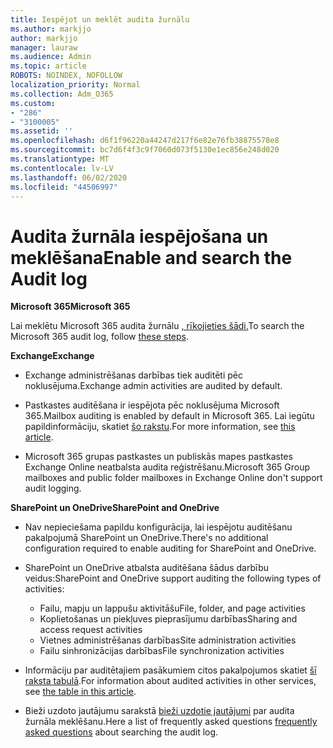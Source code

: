 ```yaml
---
title: Iespējot un meklēt audita žurnālu
ms.author: markjjo
author: markjjo
manager: lauraw
ms.audience: Admin
ms.topic: article
ROBOTS: NOINDEX, NOFOLLOW
localization_priority: Normal
ms.collection: Adm_O365
ms.custom:
- "286"
- "3100005"
ms.assetid: ''
ms.openlocfilehash: d6f1f96220a44247d217f6e82e76fb38875578e8
ms.sourcegitcommit: bc7d6f4f3c9f7060d073f5130e1ec856e248d020
ms.translationtype: MT
ms.contentlocale: lv-LV
ms.lasthandoff: 06/02/2020
ms.locfileid: "44506997"
---
```

# <a name="enable-and-search-the-audit-log"></a><span data-ttu-id="cd848-102">Audita žurnāla iespējošana un meklēšana</span><span class="sxs-lookup"><span data-stu-id="cd848-102">Enable and search the Audit log</span></span>

<span data-ttu-id="cd848-103">**Microsoft 365**</span><span class="sxs-lookup"><span data-stu-id="cd848-103">**Microsoft 365**</span></span>

<span data-ttu-id="cd848-104">Lai meklētu Microsoft 365 audita žurnālu [, rīkojieties šādi.](https://docs.microsoft.com/microsoft-365/compliance/search-the-audit-log-in-security-and-compliance#search-the-audit-log)</span><span class="sxs-lookup"><span data-stu-id="cd848-104">To search the Microsoft 365 audit log, follow [these steps](https://docs.microsoft.com/microsoft-365/compliance/search-the-audit-log-in-security-and-compliance#search-the-audit-log).</span></span>

<span data-ttu-id="cd848-105">**Exchange**</span><span class="sxs-lookup"><span data-stu-id="cd848-105">**Exchange**</span></span>

- <span data-ttu-id="cd848-106">Exchange administrēšanas darbības tiek auditēti pēc noklusējuma.</span><span class="sxs-lookup"><span data-stu-id="cd848-106">Exchange admin activities are audited by default.</span></span>

- <span data-ttu-id="cd848-107">Pastkastes auditēšana ir iespējota pēc noklusējuma Microsoft 365.</span><span class="sxs-lookup"><span data-stu-id="cd848-107">Mailbox auditing is enabled by default in Microsoft 365.</span></span> <span data-ttu-id="cd848-108">Lai iegūtu papildinformāciju, skatiet [šo rakstu](https://docs.microsoft.com/microsoft-365/compliance/enable-mailbox-auditing).</span><span class="sxs-lookup"><span data-stu-id="cd848-108">For more information, see  [this article](https://docs.microsoft.com/microsoft-365/compliance/enable-mailbox-auditing).</span></span>

- <span data-ttu-id="cd848-109">Microsoft 365 grupas pastkastes un publiskās mapes pastkastes Exchange Online neatbalsta audita reģistrēšanu.</span><span class="sxs-lookup"><span data-stu-id="cd848-109">Microsoft 365 Group mailboxes and public folder mailboxes in Exchange Online don't support audit logging.</span></span>

<span data-ttu-id="cd848-110">**SharePoint un OneDrive**</span><span class="sxs-lookup"><span data-stu-id="cd848-110">**SharePoint and OneDrive**</span></span>

- <span data-ttu-id="cd848-111">Nav nepieciešama papildu konfigurācija, lai iespējotu auditēšanu pakalpojumā SharePoint un OneDrive.</span><span class="sxs-lookup"><span data-stu-id="cd848-111">There's no additional configuration required to enable auditing for SharePoint and OneDrive.</span></span>

- <span data-ttu-id="cd848-112">SharePoint un OneDrive atbalsta auditēšana šādus darbību veidus:</span><span class="sxs-lookup"><span data-stu-id="cd848-112">SharePoint and OneDrive support auditing the following types of activities:</span></span>

    - <span data-ttu-id="cd848-113">Failu, mapju un lappušu aktivitāšu</span><span class="sxs-lookup"><span data-stu-id="cd848-113">File, folder, and page activities</span></span>
    - <span data-ttu-id="cd848-114">Koplietošanas un piekļuves pieprasījumu darbības</span><span class="sxs-lookup"><span data-stu-id="cd848-114">Sharing and access request activities</span></span>
    - <span data-ttu-id="cd848-115">Vietnes administrēšanas darbības</span><span class="sxs-lookup"><span data-stu-id="cd848-115">Site administration activities</span></span>
    - <span data-ttu-id="cd848-116">Failu sinhronizācijas darbības</span><span class="sxs-lookup"><span data-stu-id="cd848-116">File synchronization activities</span></span>

- <span data-ttu-id="cd848-117">Informāciju par auditētajiem pasākumiem citos pakalpojumos skatiet [šī raksta tabulā](https://docs.microsoft.com/microsoft-365/compliance/search-the-audit-log-in-security-and-compliance#audited-activities).</span><span class="sxs-lookup"><span data-stu-id="cd848-117">For information about audited activities in other services, see  [the table in this article](https://docs.microsoft.com/microsoft-365/compliance/search-the-audit-log-in-security-and-compliance#audited-activities).</span></span>

- <span data-ttu-id="cd848-118">Bieži uzdoto jautājumu sarakstā [bieži uzdotie jautājumi](https://docs.microsoft.com/microsoft-365/compliance/search-the-audit-log-in-security-and-compliance#frequently-asked-questions) par audita žurnāla meklēšanu.</span><span class="sxs-lookup"><span data-stu-id="cd848-118">Here a list of frequently asked questions [frequently asked questions](https://docs.microsoft.com/microsoft-365/compliance/search-the-audit-log-in-security-and-compliance#frequently-asked-questions) about searching the audit log.</span></span>